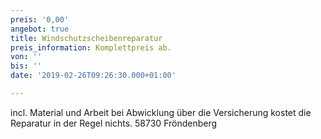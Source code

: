 ```yaml
---
preis: '0,00'
angebot: true
title: Windschutzscheibenreparatur
preis_information: Komplettpreis ab.
von: ''
bis: ''
date: '2019-02-26T09:26:30.000+01:00'

---
```

incl. Material und Arbeit bei Abwicklung über die Versicherung kostet die Reparatur in der Regel nichts. 58730 Fröndenberg
